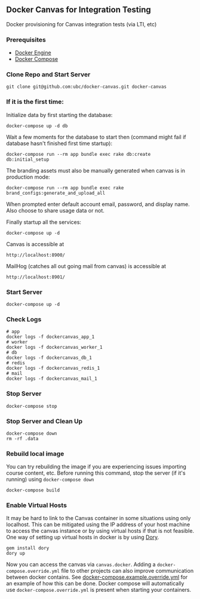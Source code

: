 Docker Canvas for Integration Testing
-------------------------------

Docker provisioning for Canvas integration tests (via LTI, etc)

### Prerequisites

* [Docker Engine](https://docs.docker.com/engine/installation/)
* [Docker Compose](https://docs.docker.com/compose/install/)

### Clone Repo and Start Server

    git clone git@github.com:ubc/docker-canvas.git docker-canvas

### If it is the first time:

Initialize data by first starting the database:

    docker-compose up -d db

Wait a few moments for the database to start then (command might fail if database hasn't finished first time startup):

    docker-compose run --rm app bundle exec rake db:create db:initial_setup

The branding assets must also be manually generated when canvas is in production mode:

    docker-compose run --rm app bundle exec rake brand_configs:generate_and_upload_all

When prompted enter default account email, password, and display name. Also choose to share usage data or not.

Finally startup all the services:

    docker-compose up -d

Canvas is accessible at

    http://localhost:8900/

MailHog (catches all out going mail from canvas) is accessible at

    http://localhost:8901/

### Start Server

    docker-compose up -d

### Check Logs

    # app
    docker logs -f dockercanvas_app_1
    # worker
    docker logs -f dockercanvas_worker_1
    # db
    docker logs -f dockercanvas_db_1
    # redis
    docker logs -f dockercanvas_redis_1
    # mail
    docker logs -f dockercanvas_mail_1

### Stop Server

    docker-compose stop

### Stop Server and Clean Up

    docker-compose down
    rm -rf .data

### Rebuild local image

You can try rebuilding the image if you are experiencing issues importing course content, etc. Before running this command, stop the server (if it's running) using `docker-compose down`

    docker-compose build

### Enable Virtual Hosts

 It may be hard to link to the Canvas container in some situations using only localhost. This can be mitigated using the IP address of your host machine to access the canvas instance or by using virtual hosts if that is not feasible. One way of setting up virtual hosts in docker is by using [Dory](https://github.com/FreedomBen/dory).

    gem install dory
    dory up

Now you can access the canvas via `canvas.docker`. Adding a `docker-compose.override.yml` file to other projects can also improve communication between docker contains. See [docker-compose.example.override.yml](docker-compose.example.override.yml) for an example of how this can be done. Docker compose will automatically use `docker-compose.override.yml` is present when starting your containers.